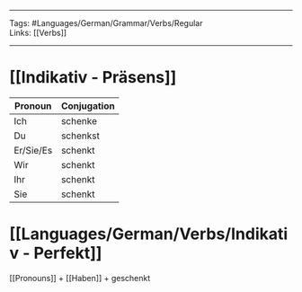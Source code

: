 ___
Tags: #Languages/German/Grammar/Verbs/Regular  
Links: [[Verbs]]
___
# [[Indikativ - Präsens]]
Pronoun|Conjugation
------------ | ------------
Ich | schenke
Du | schenkst
Er/Sie/Es | schenkt
Wir | schenkt
Ihr | schenkt
Sie | schenkt


# [[Languages/German/Verbs/Indikativ - Perfekt]]
[[Pronouns]] + [[Haben]] + geschenkt